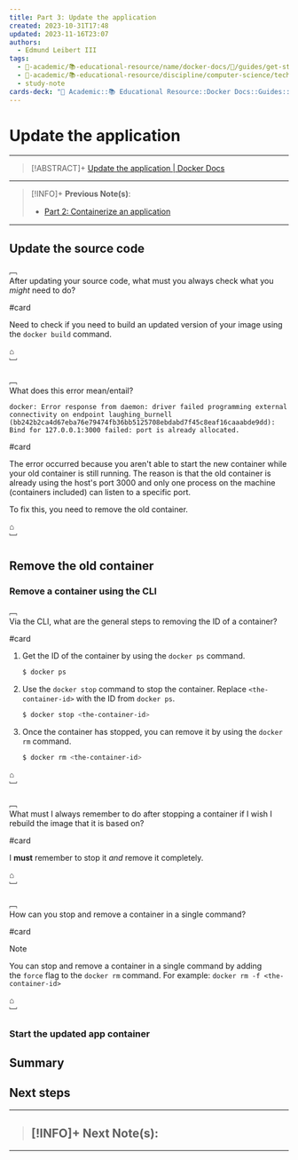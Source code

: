 ```yaml
---
title: Part 3꞉ Update the application
created: 2023-10-31T17:48
updated: 2023-11-16T23:07
authors:
  - Edmund Leibert III
tags:
  - 🔴-academic/📚-educational-resource/name/docker-docs/🔖/guides/get-started/part-3-update-the-application
  - 🔴-academic/📚-educational-resource/discipline/computer-science/technology/docker
  - study-note
cards-deck: "🔴 Academic::📚 Educational Resource::Docker Docs::Guides::Get started::Part 3: Update the application"
---
```


# Update the application

---

> [!ABSTRACT]+
> [Update the application | Docker Docs](https://docs.docker.com/get-started/03_updating_app/)

---

> [!INFO]+ 
> **Previous Note(s)**:
> - [Part 2꞉ Containerize an application](the-vault/src/🔴%20Academic/📚%20Educational%20Resource/Docker%20Docs/Guides/Get%20started/Part%202꞉%20Containerize%20an%20application.md)

---

## Update the source code

﹇<br>
After updating your source code, what must you always check what you _might_ need to do?

#card 

Need to check if you need to build an updated version of your image using the `docker build` command.

⌂
<br>﹈<br>

﹇<br>
What does this error mean/entail?

```
docker: Error response from daemon: driver failed programming external connectivity on endpoint laughing_burnell 
(bb242b2ca4d67eba76e79474fb36bb5125708ebdabd7f45c8eaf16caaabde9dd): Bind for 127.0.0.1:3000 failed: port is already allocated.
```

#card 

The error occurred because you aren't able to start the new container while your old container is still running. The reason is that the old container is already using the host's port 3000 and only one process on the machine (containers included) can listen to a specific port. 

To fix this, you need to remove the old container.

⌂
<br>﹈<br>

## Remove the old container

### Remove a container using the CLI

﹇<br>
Via the CLI, what are the general steps to removing the ID of a container?

#card 

1. Get the ID of the container by using the `docker ps` command.
    ```bash
    $ docker ps
    ```
2. Use the `docker stop` command to stop the container. Replace `<the-container-id>` with the ID from `docker ps`.
    ```bash
    $ docker stop <the-container-id>
    ```
3. Once the container has stopped, you can remove it by using the `docker rm` command.    
    ```bash
    $ docker rm <the-container-id>
    ```

⌂
<br>﹈<br>

﹇<br>
What must I always remember to do after stopping a container if I wish I rebuild the image that it is based on?

#card 

I **must** remember to stop it _and_ remove it completely.

⌂
<br>﹈<br>

﹇<br>
How can you stop and remove a container in a single command?

#card 

> [!Note] 
> You can stop and remove a container in a single command by adding the `force` flag to the `docker rm` command. For example: `docker rm -f <the-container-id>`

⌂
<br>﹈<br>

### Start the updated app container

## Summary

## Next steps

---

> [!INFO]+ 
> **Next Note(s)**:
> - 

---